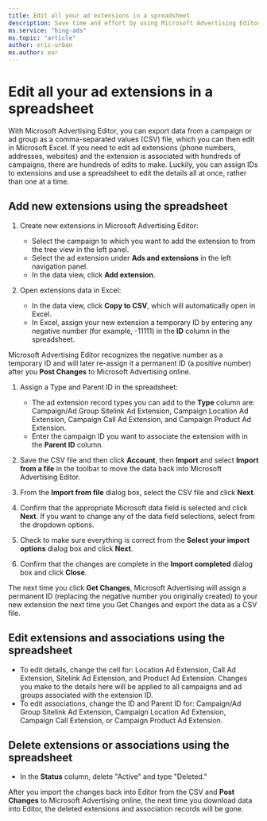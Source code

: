 ```yaml
---
title: Edit all your ad extensions in a spreadsheet
description: Save time and effort by using Microsoft Advertising Editor to export all of your ad extensions to a CSV file, edit them in Microsoft Excel, and save your changes.
ms.service: "bing-ads"
ms.topic: "article"
author: eric-urban
ms.author: eur
---
```


# Edit all your ad extensions in a spreadsheet

With Microsoft Advertising Editor, you can export data from a campaign or ad group as a comma-separated values (CSV) file, which you can then edit in Microsoft Excel.   If you need to edit ad extensions (phone numbers, addresses, websites) and the extension is associated with hundreds of campaigns, there are hundreds of edits to make.   Luckily, you can assign IDs to extensions and use a spreadsheet to edit the details all at once, rather than one at a time.

## Add new extensions using the spreadsheet
1. Create new extensions in Microsoft Advertising Editor:
   - Select the campaign to which you want to add the extension to from the tree view in the left panel.
   - Select the ad extension under **Ads and extensions** in the left navigation panel.
   - In the data view, click **Add extension**.

1. Open extensions data in Excel:
   - In the data view, click **Copy to CSV**, which will automatically open in Excel.
   - In Excel, assign your new extension a temporary ID by entering any negative number (for example, -11111) in the **ID** column in the spreadsheet.

Microsoft Advertising Editor recognizes the negative number as a temporary ID and will later re-assign it a permanent ID (a positive number) after you **Post Changes** to Microsoft Advertising online.

1. Assign a Type and Parent ID in the spreadsheet:
   - The ad extension record types you can add to the **Type** column are: Campaign/Ad Group Sitelink Ad Extension, Campaign Location Ad Extension, Campaign Call Ad Extension, and Campaign Product Ad Extension.
   - Enter the campaign ID you want to associate the extension with in the **Parent ID** column.

1. Save the CSV file and then click **Account**, then **Import** and select **Import from a file** in the toolbar to move the data back into Microsoft Advertising Editor.
1. From the **Import from file** dialog box, select the CSV file and click **Next**.
1. Confirm that the appropriate Microsoft data field is selected and click **Next**. If you want to change any of the data field selections, select from the dropdown options.
1. Check to make sure everything is correct from the **Select your import options** dialog box and click **Next**.
1. Confirm that the changes are complete in the **Import completed** dialog box and click **Close**.

The next time you click **Get Changes**, Microsoft Advertising will assign a permanent ID (replacing the negative number you originally created)   to your new extension the next time you Get Changes and export the data as a CSV file.

## Edit extensions and associations using the spreadsheet
- To edit details, change the cell for: Location Ad Extension, Call Ad Extension, Sitelink Ad Extension, and Product Ad Extension.        Changes you make to the details here will be applied to all campaigns and ad groups associated with the extension ID.
- To edit associations, change the ID and Parent ID for: Campaign/Ad Group Sitelink Ad Extension, Campaign Location Ad Extension,        Campaign Call Extension, or Campaign Product Ad Extension.

## Delete extensions or associations using the spreadsheet
- In the **Status** column, delete "Active" and type "Deleted."

After you import the changes back into Editor from the CSV and **Post Changes** to Microsoft Advertising online, the next time you download data into Editor,      the deleted extensions and association records will be gone.


